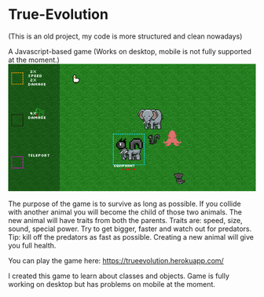 # True-Evolution
(This is an old project, my code is more structured and clean nowadays)

A Javascript-based game (Works on desktop, mobile is not fully supported at the moment.)
![](Screenshot_34.png)

The purpose of the game is to survive as long as possible. If you collide with another animal you will become the child of those two animals.
The new animal will have traits from both the parents. Traits are: speed, size, sound, special power.
Try to get bigger, faster and watch out for predators. Tip: kill off the predators as fast as possible. Creating a new animal will give you full health. 

You can play the game here: https://trueevolution.herokuapp.com/ 

I created this game to learn about classes and objects.
Game is fully working on desktop but has problems on mobile at the moment. 

